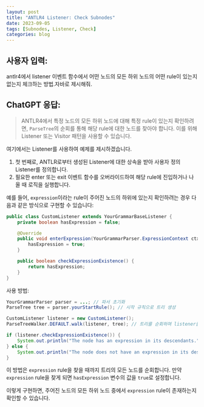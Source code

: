 ```yaml
---
layout: post
title: "ANTLR4 Listener: Check Subnodes"
date: 2023-09-05
tags: [Subnodes, Listener, Check]
categories: blog
---
```


## 사용자 입력:
> 
antlr4에서 listener 이벤트 함수에서  어떤 노드의 모든 하위 노드의 어떤 rule이 있는지 없는지 체크하는 방법.자바로 제시해줘. 

## ChatGPT 응답:
> ANTLR4에서 특정 노드의 모든 하위 노드에 대해 특정 rule이 있는지 확인하려면, `ParseTree`의 순회를 통해 해당 rule에 대한 노드를 찾아야 합니다. 이를 위해 Listener 또는 Visitor 패턴을 사용할 수 있습니다.

여기에서는 Listener를 사용하여 예제를 제시하겠습니다.

1. 첫 번째로, ANTLR로부터 생성된 Listener에 대한 상속을 받아 사용자 정의 Listener를 정의합니다.
2. 필요한 enter 또는 exit 이벤트 함수를 오버라이드하여 해당 rule에 진입하거나 나올 때 로직을 실행합니다.

예를 들어, `expression`이라는 rule이 주어진 노드의 하위에 있는지 확인하려는 경우 다음과 같은 방식으로 구현할 수 있습니다:

```java
public class CustomListener extends YourGrammarBaseListener {
    private boolean hasExpression = false;

    @Override
    public void enterExpression(YourGrammarParser.ExpressionContext ctx) {
        hasExpression = true;
    }

    public boolean checkExpressionExistence() {
        return hasExpression;
    }
}
```

사용 방법:

```java
YourGrammarParser parser = ...; // 파서 초기화
ParseTree tree = parser.yourStartRule(); // 시작 규칙으로 트리 생성

CustomListener listener = new CustomListener();
ParseTreeWalker.DEFAULT.walk(listener, tree); // 트리를 순회하며 listener를 사용

if (listener.checkExpressionExistence()) {
    System.out.println("The node has an expression in its descendants.");
} else {
    System.out.println("The node does not have an expression in its descendants.");
}
```

이 방법은 `expression` rule을 찾을 때까지 트리의 모든 노드를 순회합니다. 만약 `expression` rule을 찾게 되면 `hasExpression` 변수의 값을 `true`로 설정합니다. 

이렇게 구현하면, 주어진 노드의 모든 하위 노드 중에서 `expression` rule이 존재하는지 확인할 수 있습니다.

